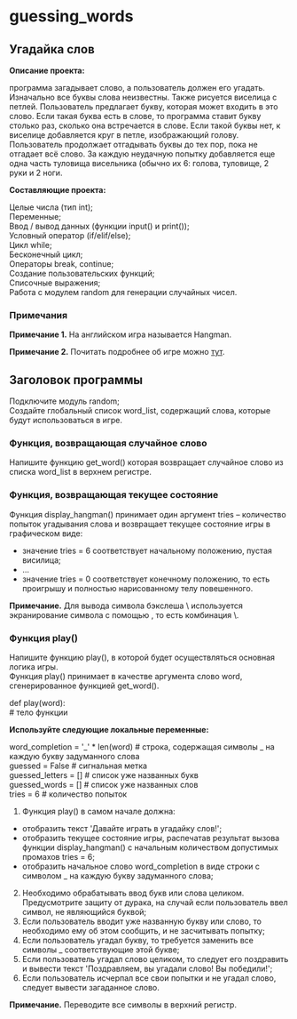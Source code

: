 # guessing_words
## Угадайка слов

**Описание проекта:** 

программа загадывает слово, а пользователь должен его угадать. Изначально все буквы слова неизвестны. Также рисуется виселица с петлей. Пользователь предлагает букву, которая может входить в это слово. Если такая буква есть в слове, то программа ставит букву столько раз, сколько она встречается в слове. Если такой буквы нет, к виселице добавляется круг в петле, изображающий голову. Пользователь продолжает отгадывать буквы до тех пор, пока не отгадает всё слово. За каждую неудачную попытку добавляется еще одна часть туловища висельника (обычно их 6: голова, туловище, 2 руки и 2 ноги.

**Составляющие проекта:**

Целые числа (тип int);</br>
Переменные;</br>
Ввод / вывод данных (функции input() и print());</br>
Условный оператор (if/elif/else);</br>
Цикл while;</br>
Бесконечный цикл;</br>
Операторы break, continue;</br>
Создание пользовательских функций;</br>
Списочные выражения;</br>
Работа с модулем random для генерации случайных чисел.</br>

### Примечания

**Примечание 1.** На английском игра называется Hangman.

**Примечание 2.** Почитать подробнее об игре можно [тут](https://ru.wikipedia.org/wiki/Виселица_(игра)).

## Заголовок программы

Подключите модуль random;</br>
Создайте глобальный список word_list, содержащий слова, которые будут использоваться в игре.</br>

### Функция, возвращающая случайное слово

Напишите функцию get_word() которая возвращает случайное слово из списка word_list в верхнем регистре.

### Функция, возвращающая текущее состояние

Функция display_hangman() принимает один аргумент tries – количество попыток угадывания слова и возвращает текущее состояние игры в графическом виде:

- значение tries = 6 соответствует начальному положению, пустая висилица;
- ...
- значение tries = 0 соответствует конечному положению, то есть проигрышу и полностью нарисованному телу повешенного. 

**Примечание.** Для вывода символа бэкслеша \ используется экранирование символа с помощью \, то есть комбинация \\.

### Функция play()

Напишите функцию play(), в которой будет осуществляться основная логика игры.</br> 
Функция play() принимает в качестве аргумента слово word, сгенерированное функцией  get_word().

def play(word):</br>
    # тело функции

**Используйте следующие локальные переменные:**

word_completion = '_' * len(word)  # строка, содержащая символы _ на каждую букву задуманного слова</br>
guessed = False                    # сигнальная метка</br>
guessed_letters = []               # список уже названных букв</br>
guessed_words = []                 # список уже названных слов</br>
tries = 6                          # количество попыток</br>

1. Функция play() в самом начале должна:
 - отобразить текст 'Давайте играть в угадайку слов!';
 - отобразить текущее состояние игры, распечатав результат вызова функции display_hangman() с начальным количеством допустимых промахов tries = 6;
 - отобразить начальное слово word_completion в виде строки с символом _ на каждую букву задуманного слова;

2. Необходимо обрабатывать ввод букв или слова целиком. Предусмотрите защиту от дурака, на случай если пользователь ввел символ, не являющийся буквой;
3. Если пользователь вводит уже названную букву или слово, то необходимо ему об этом сообщить, и не засчитывать попытку;
4. Если пользователь угадал букву, то требуется заменить все символы _ соответствующие этой букве;
5. Если пользователь угадал слово целиком, то следует его поздравить и вывести текст 'Поздравляем, вы угадали слово! Вы победили!';
6. Если пользователь исчерпал все свои попытки и не угадал слово, следует вывести загаданное слово.

**Примечание.** Переводите все символы в верхний регистр.